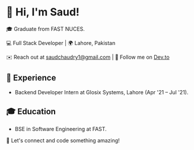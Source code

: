 # 👋 Hi, I'm Saud!

🎓 Graduate from FAST NUCES.

💻 Full Stack Developer | 🌍 Lahore, Pakistan

✉️ Reach out at saudchaudry1@gmail.com | 🔗 Follow me on [Dev.to](https://dev.to/saudch007)

## 🌟 Experience

- Backend Developer Intern at Glosix Systems, Lahore (Apr '21 – Jul '21).

## 🎓 Education

- BSE in Software Engineering at FAST.

🚀 Let's connect and code something amazing!
